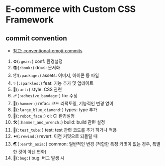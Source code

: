 # E-commerce with Custom CSS Framework

## commit convention

-   [참고: conventional-emoji-commits](https://conventional-emoji-commits.site/list/list)

1.  ⚙(`:gear:`) conf: 환경설정
2.  📚(`:book:`) docs: 문서화
3.  📦(`:package:`) assets: 이미지, 아이콘 등 파일
4.  ✨(`:sparkles:`) feat: 기능 추가 및 업데이트
5.  🎨(`:art:`) style: CSS 관련
6.  🩹(`:adhesive_bandage:`) fix: 수정
7.  🔨(`:hammer:`) refac: 코드 리팩토링, 기능적인 변경 없이
8.  🔷(`:large_blue_diamond:`) types: type 추가
9.  🤖(`:robot_face:`) ci: CI 환경설정
10. 🛠️(`:hammer_and_wrench:`) build: build 관련 설정
11. 🧪(`:test_tube:`) test: test 관련 코드를 추가 하거나 적용
12. ⏪(`:rewind:`) revert: 이전 커밋으로 되돌릴 때
13. 🌏(`:earth_asia:`) common: 일반적인 변경 (적합한 특정 커밋이 없는 경우, 특별한 것이 아닌 변화)
14. 🐛(`:bug:`) bug: 버그 발생 시
